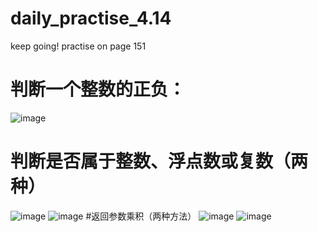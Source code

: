 # daily_practise_4.14
keep going!  practise on page 151 
# 判断一个整数的正负：
![image](https://user-images.githubusercontent.com/102724466/163321151-3a2bc51a-24a6-435b-b6d1-eb87dd4b305d.png)
# 判断是否属于整数、浮点数或复数（两种）
![image](https://user-images.githubusercontent.com/102724466/163322537-ba99f03e-ba39-4a58-8c32-7c1d74a6acc0.png)
![image](https://user-images.githubusercontent.com/102724466/163322562-3cc38eb9-cf72-41f0-a38f-51b4cd1ca351.png)
#返回参数乘积（两种方法）
![image](https://user-images.githubusercontent.com/102724466/163327748-c22eb31d-2733-453c-8b6d-fbd9f31722d7.png)
![image](https://user-images.githubusercontent.com/102724466/163327775-18240e75-3596-4d51-9e79-4c4962fdfe9d.png)

